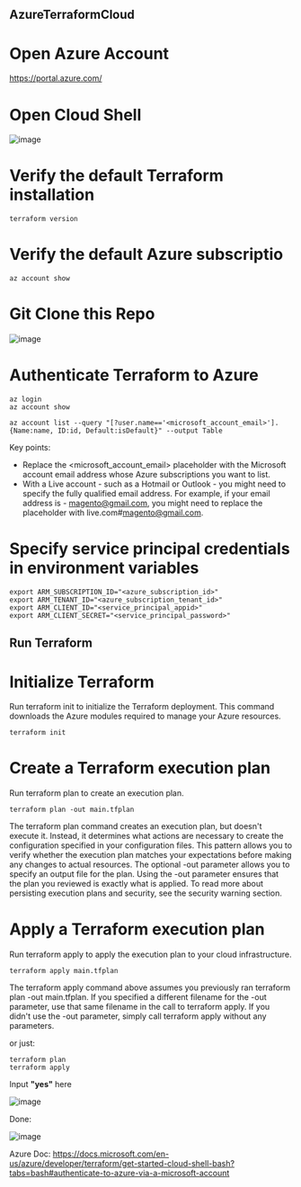 ## AzureTerraformCloud

# Open Azure Account

https://portal.azure.com/

# Open Cloud Shell

![image](https://user-images.githubusercontent.com/9213670/154619136-2fb559da-2361-44e4-acbc-4a8d119adab5.png)

# Verify the default Terraform installation 
```
terraform version
```

# Verify the default Azure subscriptio
```
az account show
```

# Git Clone this Repo 

![image](https://user-images.githubusercontent.com/9213670/154619251-dff47f1c-6f37-4de6-b580-5a8a70746ff3.png)

# Authenticate Terraform to Azure

```
az login
az account show

az account list --query "[?user.name=='<microsoft_account_email>'].{Name:name, ID:id, Default:isDefault}" --output Table
```

Key points:

 - Replace the <microsoft_account_email> placeholder with the Microsoft account email address whose Azure subscriptions you want to list.
 - With a Live account - such as a Hotmail or Outlook - you might need to specify the fully qualified email address. For example, if your email address is -   magento@gmail.com, you might need to replace the placeholder with live.com#magento@gmail.com.

# Specify service principal credentials in environment variables

```
export ARM_SUBSCRIPTION_ID="<azure_subscription_id>"
export ARM_TENANT_ID="<azure_subscription_tenant_id>"
export ARM_CLIENT_ID="<service_principal_appid>"
export ARM_CLIENT_SECRET="<service_principal_password>"
```

## Run Terraform

# Initialize Terraform
Run terraform init to initialize the Terraform deployment. This command downloads the Azure modules required to manage your Azure resources.

```
terraform init
```
# Create a Terraform execution plan
Run terraform plan to create an execution plan.

```
terraform plan -out main.tfplan
```

The terraform plan command creates an execution plan, but doesn't execute it. Instead, it determines what actions are necessary to create the configuration specified in your configuration files. This pattern allows you to verify whether the execution plan matches your expectations before making any changes to actual resources.
The optional -out parameter allows you to specify an output file for the plan. Using the -out parameter ensures that the plan you reviewed is exactly what is applied.
To read more about persisting execution plans and security, see the security warning section.

# Apply a Terraform execution plan
Run terraform apply to apply the execution plan to your cloud infrastructure.

```
terraform apply main.tfplan
```

The terraform apply command above assumes you previously ran terraform plan -out main.tfplan.
If you specified a different filename for the -out parameter, use that same filename in the call to terraform apply.
If you didn't use the -out parameter, simply call terraform apply without any parameters.

or just:
```
terraform plan
terraform apply
```

Input **"yes"** here

![image](https://user-images.githubusercontent.com/9213670/154621088-50936034-409d-4b6d-b85f-e9599d4a2bad.png)

Done:

![image](https://user-images.githubusercontent.com/9213670/154627480-16c9e94c-6b8b-4ca4-b195-c88b2e02ab4d.png)


Azure Doc: https://docs.microsoft.com/en-us/azure/developer/terraform/get-started-cloud-shell-bash?tabs=bash#authenticate-to-azure-via-a-microsoft-account
